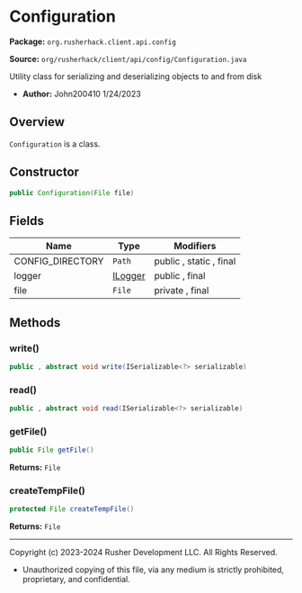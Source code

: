# Configuration

**Package:** `org.rusherhack.client.api.config`

**Source:** `org/rusherhack/client/api/config/Configuration.java`

Utility class for serializing and deserializing objects to and from disk
* **Author:** John200410 1/24/2023



## Overview

`Configuration` is a class.

## Constructor

```java
public Configuration(File file)
```

## Fields

| Name | Type | Modifiers |
|------|------|----------|
| CONFIG_DIRECTORY | `Path` | public , static , final |
| logger | [ILogger](ILogger.md) | public , final |
| file | `File` | private , final |


## Methods

### write()

```java
public , abstract void write(ISerializable<?> serializable)
```

### read()

```java
public , abstract void read(ISerializable<?> serializable)
```

### getFile()

```java
public File getFile()
```

**Returns:** `File`

### createTempFile()

```java
protected File createTempFile()
```

**Returns:** `File`

---

Copyright (c) 2023-2024 Rusher Development LLC. All Rights Reserved.
* Unauthorized copying of this file, via any medium is strictly prohibited, proprietary, and confidential.
